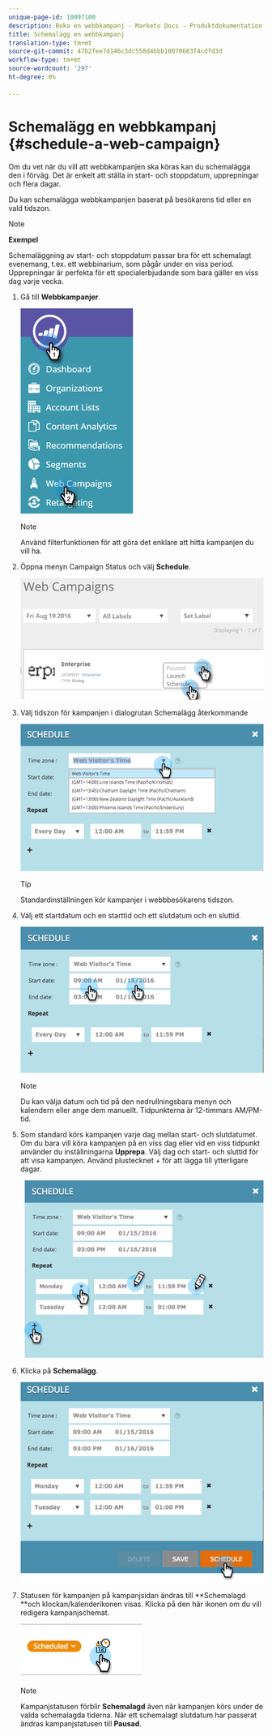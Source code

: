```yaml
---
unique-page-id: 10097100
description: Boka en webbkampanj - Marketo Docs - Produktdokumentation
title: Schemalägg en webbkampanj
translation-type: tm+mt
source-git-commit: 47b2fee7d146c3dc558d4bbb10070683f4cdfd3d
workflow-type: tm+mt
source-wordcount: '297'
ht-degree: 0%

---
```



# Schemalägg en webbkampanj {#schedule-a-web-campaign}

Om du vet när du vill att webbkampanjen ska köras kan du schemalägga den i förväg. Det är enkelt att ställa in start- och stoppdatum, upprepningar och flera dagar.

Du kan schemalägga webbkampanjen baserat på besökarens tid eller en vald tidszon.

>[!NOTE]
>
>**Exempel**
>
>Schemaläggning av start- och stoppdatum passar bra för ett schemalagt evenemang, t.ex. ett webbinarium, som pågår under en viss period. Upprepningar är perfekta för ett specialerbjudande som bara gäller en viss dag varje vecka.

1. Gå till **Webbkampanjer**.

   ![](assets/image2016-8-18-16-3a38-3a47.png)

   >[!NOTE]
   >
   >Använd filterfunktionen [](filter-web-campaigns.md) för att göra det enklare att hitta kampanjen du vill ha.

1. Öppna menyn Campaign Status och välj **Schedule**.

   ![](assets/image2016-8-18-16-3a41-3a45.png)

1. Välj tidszon för kampanjen i dialogrutan Schemalägg återkommande

   ![](assets/image2016-1-14-8-3a14-3a20.png)

   >[!TIP]
   >
   >Standardinställningen kör kampanjer i webbbesökarens tidszon.

1. Välj ett startdatum och en starttid och ett slutdatum och en sluttid.

   ![](assets/image2016-1-14-8-3a16-3a12.png)

   >[!NOTE]
   >
   >Du kan välja datum och tid på den nedrullningsbara menyn och kalendern eller ange dem manuellt. Tidpunkterna är 12-timmars AM/PM-tid.

1. Som standard körs kampanjen varje dag mellan start- och slutdatumet. Om du bara vill köra kampanjen på en viss dag eller vid en viss tidpunkt använder du inställningarna **Upprepa**. Välj dag och start- och sluttid för att visa kampanjen. Använd plustecknet + för att lägga till ytterligare dagar.

   ![](assets/image2016-1-14-8-3a19-3a37.png)

1. Klicka på **Schemalägg**.

   ![](assets/image2016-1-14-8-3a27-3a55.png)

1. Statusen för kampanjen på kampanjsidan ändras till **Schemalagd **och klockan/kalenderikonen visas. Klicka på den här ikonen om du vill redigera kampanjschemat.

   ![](assets/image2016-1-14-8-3a27-3a32.png)

   >[!NOTE]
   >
   >Kampanjstatusen förblir **Schemalagd** även när kampanjen körs under de valda schemalagda tiderna. När ett schemalagt slutdatum har passerat ändras kampanjstatusen till **Pausad**.

